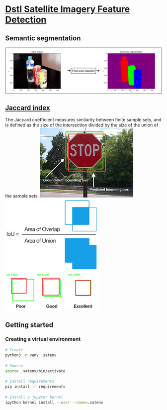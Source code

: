 # [Dstl Satellite Imagery Feature Detection](https://www.kaggle.com/c/dstl-satellite-imagery-feature-detection/overview)

## Semantic segmentation
![Semantic segmentation](readme_images/pixel_wise_classifier.png)

## [Jaccard index](https://en.wikipedia.org/wiki/Jaccard_index)
The Jaccard coefficient measures similarity between finite sample sets, and is defined as the size of the intersection divided by the size of the union of the sample sets.
![Ground truth vs. predicted bounding boxes on a stop sign](readme_images/jaccard.jpeg)  
![Areas of overlap and union](readme_images/area.png)  
![Comparison of results](readme_images/intersection.png)  

## Getting started

### Creating a virtual environment
``` bash
# Create
python3 -m venv .satenv

# Source
source .satenv/bin/activate

# Install requirements
pip install -r requirements

# Install a jupyter kernel
ipython kernel install --user --name=.satenv
```